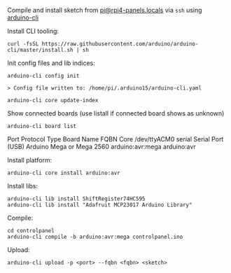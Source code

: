 Compile and install sketch from pi@rpi4-panels.locals via `ssh` using
[arduino-cli](https://arduino.github.io/arduino-cli/0.20/)

Install CLI tooling:

    curl -fsSL https://raw.githubusercontent.com/arduino/arduino-cli/master/install.sh | sh


Init config files and lib indices:

    arduino-cli config init

    > Config file written to: /home/pi/.arduino15/arduino-cli.yaml

    arduino-cli core update-index


Show connected boards (use listall if connected board shows as unknown)

    arduino-cli board list

Port         Protocol Type              Board Name                FQBN             Core
/dev/ttyACM0 serial   Serial Port (USB) Arduino Mega or Mega 2560 arduino:avr:mega arduino:avr


Install platform:

    arduino-cli core install arduino:avr


Install libs:

    arduino-cli lib install ShiftRegister74HC595
    arduino-cli lib install "Adafruit MCP23017 Arduino Library"

Compile:

    cd controlpanel
    arduino-cli compile -b arduino:avr:mega controlpanel.ino


Upload:

    arduino-cli upload -p <port> --fqbn <fqbn> <sketch>
